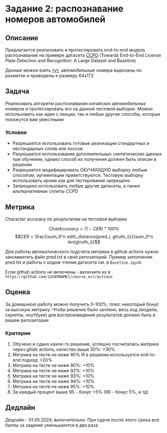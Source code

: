 # Задание 2: распознавание номеров автомобилей

## Описание

Предлагается реализовать и протестировать end-to-end модель распознавания на примере датасета [CCPD](https://github.com/detectRecog/CCPD) (Towards End-to-End License Plate Detection and Recognition: A Large Dataset and Baseline)

Данные можно взять [тут](https://disk.yandex.ru/d/66ZlIo_zarluNA), автомобильные номера вырезаны по разметке и приведены к размеру 64x172

## Задача

Реализовать алгоритм распознавания китайских автомобильных номеров и протестировать его на данной тестовой выборке. Можно использовать как идеи с лекции, так и любые другие способы, которые покажутся вам уместными

### Условия

- Разрешается использовать готовые реализации стандартных и нестандарных слоев или лоссов
- Разрешается использование дополнительных синтетических данных при обучении, однако способ их получения должен быть описан в решении
- Разрешается модифицировать ОБУЧАЮЩУЮ выборку любым способом, аугментации приветствуются. Тестовую выборку использовать кроме как для тестирования запрещено
- Запрещено использовать любые другие датасеты, а также альтернативные сплиты CCPD

## Метрика

Character accuracy по результатам на тестовой выборке

$$CharAccuracy = (1 - CER) * 100\% $$
$$CER = \frac{\sum_0^n edit\_distance(pred_i, gtruth_i)}{\sum_0^n len(gtruth_i)}$$

Для работы автоматического подсчета метрики в github actions нужно закоммитить файл pred.txt в свой репозиторий. Пример заполнения pred.txt и работы с кодом чтения датасета см. в `Baseline.ipynb`

Если github actions не включены - включите их в `https://github.com/{USERNAME}/course_ocr/actions`

## Оценка

За домашнюю работу можно получить 0-100%, плюс некоторый бонус за высокую метрику. Чтобы решение было зачтено, весь код (модели, скрипты, ноутбуки) для воспроизведения результатов должен быть в вашем репозитории

### Критерии

1. Обучено и сдано какое-то решение, успешно посчиталась метрика через gitlab actions, качество выше 50%: +30%
2. Метрика на тесте не ниже 80% И в решении используется end-to-end подход: +20%
3. Метрика на тесте не ниже 90%: +10%
4. Метрика на тесте не ниже 92%: +10%
5. Метрика на тесте не ниже 93%: +10%
6. Метрика на тесте не ниже 94%: +10%
7. Метрика на тесте не ниже 95%: +10%
8. За каждый процент выше 95 - бонус +5% (96 - бонус 5%, и тд)

## Дедлайн

Дедлайн - 01.05.2024, включительно. При сдаче после этого срока все баллы за задание уменьшаются в два раза
